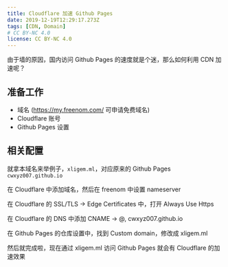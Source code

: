 ```yaml
---
title: Cloudflare 加速 Github Pages
date: 2019-12-19T12:29:17.273Z
tags: [CDN, Domain]
# CC BY-NC 4.0
license: CC BY-NC 4.0
---
```


由于墙的原因，国内访问 Github Pages 的速度就是个迷，那么如何利用 CDN 加速呢？

## 准备工作

- 域名 (https://my.freenom.com/ 可申请免费域名)
- Cloudflare 账号
- Github Pages 设置

## 相关配置

就拿本域名来举例子，`xligem.ml`，对应原来的 Github Pages `cwxyz007.github.io`

在 Cloudflare 中添加域名，然后在 freenom 中设置 nameserver

在 Cloudflare 的 SSL/TLS -> Edge Certificates 中，打开 Always Use Https

在 Cloudflare 的 DNS 中添加 CNAME -> @, cwxyz007.github.io

在 Github Pages 的仓库设置中，找到 Custom domain，修改成 xligem.ml

然后就完成啦，现在通过 xligem.ml 访问 Github Pages 就会有 Cloudflare 的加速效果
